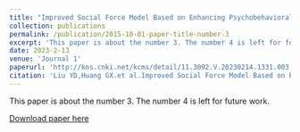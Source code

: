 ```yaml
---
title: "Improved Social Force Model Based on Enhancing Psychobehavioral Heterogeneity"
collection: publications
permalink: /publication/2015-10-01-paper-title-number-3
excerpt: 'This paper is about the number 3. The number 4 is left for future work.'
date: 2023-2-13
venue: 'Journal 1'
paperurl: 'http://kns.cnki.net/kcms/detail/11.3092.V.20230214.1331.003.html'
citation: 'Liu YD,Huang GX.et al.Improved Social Force Model Based on Enhancing Psychobehavioral Heterogeneity. <i>Journal of system simulation </i>. :1-10[2023-04-17].'
---
```

This paper is about the number 3. The number 4 is left for future work.

[Download paper here](http://gaoxiang-huang.github.io/files/paper3.pdf)

<!-- Recommended citation: Your Name, You. (2015). "Paper Title Number 3." <i>Journal 1</i>. 1(3). -->

